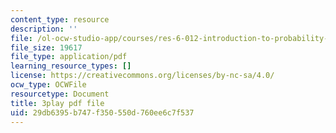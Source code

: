 ```yaml
---
content_type: resource
description: ''
file: /ol-ocw-studio-app/courses/res-6-012-introduction-to-probability-spring-2018/29db6395b747f350550d760ee6c7f537_27d9Gew3llM.pdf
file_size: 19617
file_type: application/pdf
learning_resource_types: []
license: https://creativecommons.org/licenses/by-nc-sa/4.0/
ocw_type: OCWFile
resourcetype: Document
title: 3play pdf file
uid: 29db6395-b747-f350-550d-760ee6c7f537
---
```

